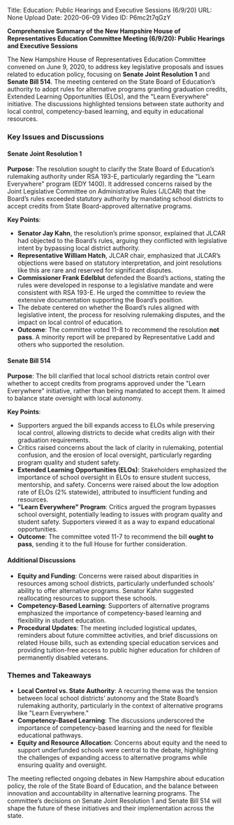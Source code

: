 Title: Education: Public Hearings and Executive Sessions (6/9/20)
URL: None
Upload Date: 2020-06-09
Video ID: P6mc2t7qGzY

**Comprehensive Summary of the New Hampshire House of Representatives Education Committee Meeting (6/9/20): Public Hearings and Executive Sessions**

The New Hampshire House of Representatives Education Committee convened on June 9, 2020, to address key legislative proposals and issues related to education policy, focusing on **Senate Joint Resolution 1** and **Senate Bill 514**. The meeting centered on the State Board of Education’s authority to adopt rules for alternative programs granting graduation credits, Extended Learning Opportunities (ELOs), and the "Learn Everywhere" initiative. The discussions highlighted tensions between state authority and local control, competency-based learning, and equity in educational resources.

### **Key Issues and Discussions**

#### **Senate Joint Resolution 1**
**Purpose**: The resolution sought to clarify the State Board of Education’s rulemaking authority under RSA 193-E, particularly regarding the "Learn Everywhere" program (EDY 1400). It addressed concerns raised by the Joint Legislative Committee on Administrative Rules (JLCAR) that the Board’s rules exceeded statutory authority by mandating school districts to accept credits from State Board-approved alternative programs.

**Key Points**:
- **Senator Jay Kahn**, the resolution’s prime sponsor, explained that JLCAR had objected to the Board’s rules, arguing they conflicted with legislative intent by bypassing local district authority.
- **Representative William Hatch**, JLCAR chair, emphasized that JLCAR’s objections were based on statutory interpretation, and joint resolutions like this are rare and reserved for significant disputes.
- **Commissioner Frank Edelblut** defended the Board’s actions, stating the rules were developed in response to a legislative mandate and were consistent with RSA 193-E. He urged the committee to review the extensive documentation supporting the Board’s position.
- The debate centered on whether the Board’s rules aligned with legislative intent, the process for resolving rulemaking disputes, and the impact on local control of education.
- **Outcome**: The committee voted 11-8 to recommend the resolution **not pass**. A minority report will be prepared by Representative Ladd and others who supported the resolution.

#### **Senate Bill 514**
**Purpose**: The bill clarified that local school districts retain control over whether to accept credits from programs approved under the "Learn Everywhere" initiative, rather than being mandated to accept them. It aimed to balance state oversight with local autonomy.

**Key Points**:
- Supporters argued the bill expands access to ELOs while preserving local control, allowing districts to decide what credits align with their graduation requirements.
- Critics raised concerns about the lack of clarity in rulemaking, potential confusion, and the erosion of local oversight, particularly regarding program quality and student safety.
- **Extended Learning Opportunities (ELOs)**: Stakeholders emphasized the importance of school oversight in ELOs to ensure student success, mentorship, and safety. Concerns were raised about the low adoption rate of ELOs (2% statewide), attributed to insufficient funding and resources.
- **"Learn Everywhere" Program**: Critics argued the program bypasses school oversight, potentially leading to issues with program quality and student safety. Supporters viewed it as a way to expand educational opportunities.
- **Outcome**: The committee voted 11-7 to recommend the bill **ought to pass**, sending it to the full House for further consideration.

#### **Additional Discussions**
- **Equity and Funding**: Concerns were raised about disparities in resources among school districts, particularly underfunded schools’ ability to offer alternative programs. Senator Kahn suggested reallocating resources to support these schools.
- **Competency-Based Learning**: Supporters of alternative programs emphasized the importance of competency-based learning and flexibility in student education.
- **Procedural Updates**: The meeting included logistical updates, reminders about future committee activities, and brief discussions on related House bills, such as extending special education services and providing tuition-free access to public higher education for children of permanently disabled veterans.

### **Themes and Takeaways**
- **Local Control vs. State Authority**: A recurring theme was the tension between local school districts’ autonomy and the State Board’s rulemaking authority, particularly in the context of alternative programs like "Learn Everywhere."
- **Competency-Based Learning**: The discussions underscored the importance of competency-based learning and the need for flexible educational pathways.
- **Equity and Resource Allocation**: Concerns about equity and the need to support underfunded schools were central to the debate, highlighting the challenges of expanding access to alternative programs while ensuring quality and oversight.

The meeting reflected ongoing debates in New Hampshire about education policy, the role of the State Board of Education, and the balance between innovation and accountability in alternative learning programs. The committee’s decisions on Senate Joint Resolution 1 and Senate Bill 514 will shape the future of these initiatives and their implementation across the state.
